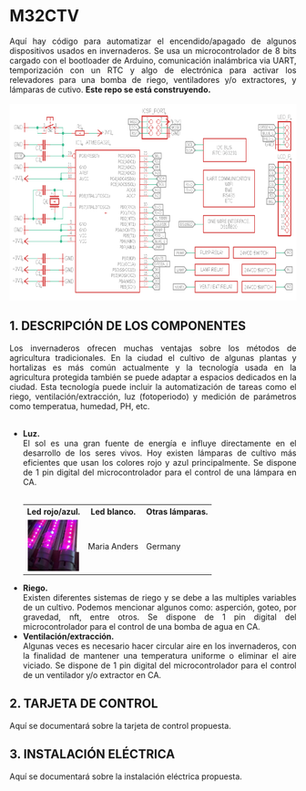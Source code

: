 # M32CTV

<div align="justify">Aquí hay código para automatizar el encendido/apagado de algunos dispositivos usados en invernaderos. Se usa un microcontrolador de 8 bits cargado con el bootloader de Arduino, comunicación inalámbrica via UART, temporización con un RTC y algo de electrónica para activar los relevadores para una bomba de riego, ventiladores y/o extractores, y lámparas de cutivo. <b>Este repo se está construyendo.</b></div>
<br>
<div align="center"><img src="./src/R9-46W.png" alt="imagen" width="675" height="345"/><br></div>

## 1. DESCRIPCIÓN DE LOS COMPONENTES
<div align="justify">Los invernaderos ofrecen muchas ventajas sobre los métodos de agricultura tradicionales. En la ciudad el cultivo de algunas plantas y hortalizas es más común actualmente y la tecnología usada en la agricultura protegida también se puede adaptar a espacios dedicados en la ciudad. Esta tecnología puede incluir la automatización de tareas como el riego, ventilación/extracción, luz (fotoperiodo) y medición de parámetros como temperatua, humedad, PH, etc.
</div>
<br>

<div>
<ul>
 <li align="justify"><b>Luz.</b><br>El sol es una gran fuente de energía e influye directamente en el desarrollo de los seres vivos. Hoy existen lámparas de cultivo más eficientes que usan los colores rojo y azul principalmente. Se dispone de 1 pin digital del microcontrolador para el control de una lámpara en CA.</li><br>
<table align="center">
  <tr>
    <th>Led rojo/azul.</th>
    <th>Led blanco.</th>
    <th>Otras lámparas.</th>
  </tr>
  <tr>
    <td align="center"><img src="./src/hyd_l.jpg" alt="imagen" width="90" height="90"/></td>
    <td>Maria Anders</td>
    <td>Germany</td>
  </tr>
</table>
 <li align="justify"><b>Riego.</b><br>Existen diferentes sistemas de riego y se debe a las multiples variables de un cultivo. Podemos mencionar algunos como: asperción, goteo, por gravedad, nft, entre otros.  Se dispone de 1 pin digital del microcontrolador para el control de una bomba de agua en CA.</li>
 <li align="justify"><b>Ventilación/extracción.</b><br>Algunas veces es necesario hacer circular aire en los invernaderos, con la finalidad de mantener una temperatura uniforme o eliminar el aire viciado. Se dispone de 1 pin digital del microcontrolador para el control de un ventilador y/o extractor en CA.</li>
</ul>
</div>

## 2. TARJETA DE CONTROL
<div align="justify">Aquí se documentará sobre la tarjeta de control propuesta.</div>

## 3. INSTALACIÓN ELÉCTRICA
<div align="justify">Aquí se documentará sobre la instalación eléctrica propuesta.</div>
